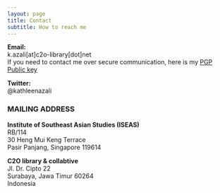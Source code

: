 ```yaml
---
layout: page
title: Contact
subtitle: How to reach me
---
```


**Email:**  
k.azali[at]c2o-library[dot]net  
If you need to contact me over secure communication, here is my [PGP Public key](pgp)

**Twitter:**  
@kathleenazali

### MAILING ADDRESS

**Institute of Southeast Asian Studies (ISEAS)**  
RB/114  
30 Heng Mui Keng Terrace  
Pasir Panjang, Singapore 119614

**C2O library &amp; collabtive**  
Jl. Dr. Cipto 22  
Surabaya, Jawa Timur 60264  
Indonesia


